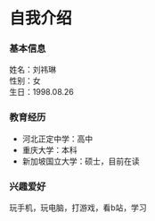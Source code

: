 # 自我介绍
### 基本信息
 姓名：刘祎琳  <br />  性别：女 <br /> 生日：1998.08.26 <br /> 
 ### 教育经历
 * 河北正定中学：高中
 * 重庆大学：本科
 * 新加坡国立大学：硕士，目前在读
 ### 兴趣爱好
 玩手机，玩电脑，打游戏，看b站，学习
